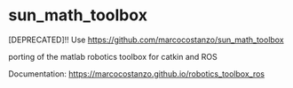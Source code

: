 # sun_math_toolbox

[DEPRECATED]!! Use https://github.com/marcocostanzo/sun_math_toolbox

porting of the matlab robotics toolbox for catkin and ROS

Documentation: https://marcocostanzo.github.io/robotics_toolbox_ros
